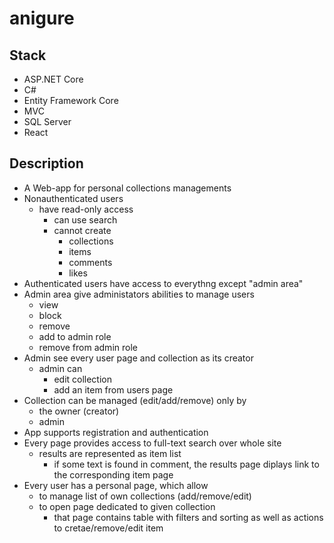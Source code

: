 # anigure

## Stack
- ASP.NET Core
- C#
- Entity Framework Core
- MVC
- SQL Server
- React

## Description

- A Web-app for personal collections managements
- Nonauthenticated users 
  - have read-only access
    - can use search
    - cannot create
      - collections
      - items
      - comments
      - likes
- Authenticated users have access to everythng except "admin area"
- Admin area give administators abilities to manage users
  - view
  - block
  - remove
  - add to admin role
  - remove from admin role
- Admin see every user page and collection as its creator 
  - admin can 
    - edit collection
    - add an item from users page
- Collection can be managed (edit/add/remove) only by
  - the owner (creator) 
  - admin
- App supports registration and authentication
- Every page provides access to full-text search over whole site 
  - results are represented as item list
    - if some text is found in comment, the results page diplays link to the corresponding item page
- Every user has a personal page, which allow  
  - to manage list of own collections (add/remove/edit)
  - to open page dedicated to given collection 
    - that page contains table with filters and sorting as well as actions to cretae/remove/edit item
